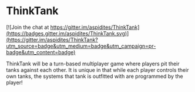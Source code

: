 # ThinkTank

[![Join the chat at https://gitter.im/aspidites/ThinkTank](https://badges.gitter.im/aspidites/ThinkTank.svg)](https://gitter.im/aspidites/ThinkTank?utm_source=badge&utm_medium=badge&utm_campaign=pr-badge&utm_content=badge)

ThinkTank will be a turn-based multiplayer game where players pit their tanks
against each other. It is unique in that while each player controls their own
tanks, the systems that tank is outfitted with are programmed by the player!
